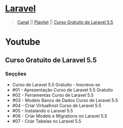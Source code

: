 # [Laravel](https://github.com/niinoolopes/Curso-YouTube-Curso-Gratuito-de-Laravel-5.5)
> [Canal](https://www.youtube.com/channel/UC0Da9RonsYYqh2WK_m61t2g) || [Playlist](https://www.youtube.com/user/especializati/playlists) || [Curso Gratuito de Laravel 5.5](https://www.youtube.com/playlist?list=PLVSNL1PHDWvQ_qFQd5Kv3Uo4CB2vBZvLY)


# Youtube
## Curso Gratuito de Laravel 5.5

### Seçções
- Curso de Laravel 5.5 Gratuito - Inscreva-se
- #01 - Apresentação Curso de Laravel 5.5 Gratuito
- #02 - Ferramentas Curso de Laravel 5.5
- #03 - Modelo Banco de Dados Curso de Laravel 5.5
- #04 - Criar Virtualhost Curso de Laravel 5.5
- #05 - Instalando o Laravel 5.5
- #06 - Criar Models e Migrations no Laravel 5.5
- #07 - Criar Tabelas no Laravel 5.5
